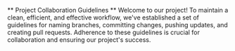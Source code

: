 ** Project Collaboration Guidelines **
Welcome to our project! To maintain a clean, efficient, and effective workflow, we've established a set of guidelines for naming branches, committing changes, pushing updates, and creating pull requests. Adherence to these guidelines is crucial for collaboration and ensuring our project's success.



